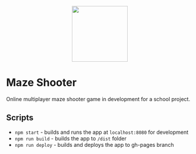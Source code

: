 <p align="center">
    <img width="150" src="https://i.ibb.co/qRdzkc1/Screenshot-2020-01-04-at-21-13-41.png"/>
</p>

# Maze Shooter

Online multiplayer maze shooter game in development for a school project.

## Scripts

- `npm start` - builds and runs the app at `localhost:8080` for development
- `npm run build` - builds the app to `/dist` folder
- `npm run deploy` - builds and deploys the app to gh-pages branch